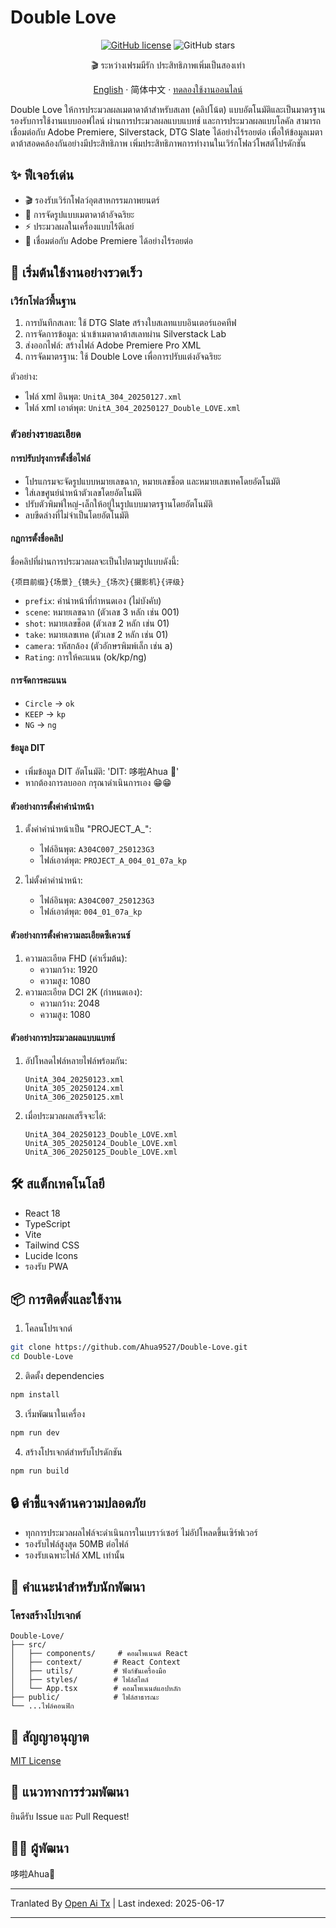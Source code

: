 # Double Love

<div align="center">

[![GitHub license](https://img.shields.io/github/license/Ahua9527/Double-Love)](https://github.com/Ahua9527/Double-Love/blob/main/LICENSE)
![GitHub stars](https://img.shields.io/github/stars/Ahua9527/Double-Love)

🎬 ระหว่างเฟรมมีรัก ประสิทธิภาพเพิ่มเป็นสองเท่า

[//]: # (ไข่อีสเตอร์ที่ซ่อนอยู่ในโค้ด)
<!Double Love: ให้ทุกช็อตแฝงไปด้วยเฟรมเรตที่ฉันยังไม่ได้พูดออกมา -->

[English](./README.en.md) · 简体中文 · [ทดลองใช้งานออนไลน์](https://double-love.ahua.space)

</div>

Double Love ให้การประมวลผลเมตาดาต้าสำหรับสเลท (คลิปโน้ต) แบบอัตโนมัติและเป็นมาตรฐาน รองรับการใช้งานแบบออฟไลน์ ผ่านการประมวลผลแบบแบทช์ และการประมวลผลแบบโลคัล สามารถเชื่อมต่อกับ Adobe Premiere, Silverstack, DTG Slate ได้อย่างไร้รอยต่อ เพื่อให้ข้อมูลเมตาดาต้าสอดคล้องกันอย่างมีประสิทธิภาพ เพิ่มประสิทธิภาพการทำงานในเวิร์กโฟลว์โพสต์โปรดักชัน

## ✨ ฟีเจอร์เด่น

- 🎬 รองรับเวิร์กโฟลว์อุตสาหกรรมภาพยนตร์
- 📝 การจัดรูปแบบเมตาดาต้าอัจฉริยะ
- ⚡ ประมวลผลในเครื่องแบบไร้ดีเลย์
- 🧩 เชื่อมต่อกับ Adobe Premiere ได้อย่างไร้รอยต่อ

## 🚀 เริ่มต้นใช้งานอย่างรวดเร็ว

### เวิร์กโฟลว์พื้นฐาน

1. การบันทึกสเลท: ใช้ DTG Slate สร้างใบสเลทแบบอินเตอร์แอคทีฟ
2. การจัดการข้อมูล: นำเข้าเมตาดาต้าสเลทผ่าน Silverstack Lab
3. ส่งออกไฟล์: สร้างไฟล์ Adobe Premiere Pro XML
4. การจัดมาตรฐาน: ใช้ Double Love เพื่อการปรับแต่งอัจฉริยะ

ตัวอย่าง:
- ไฟล์ xml อินพุต: `UnitA_304_20250127.xml`
- ไฟล์ xml เอาต์พุต: `UnitA_304_20250127_Double_LOVE.xml`

### ตัวอย่างรายละเอียด

#### การปรับปรุงการตั้งชื่อไฟล์
- โปรแกรมจะจัดรูปแบบหมายเลขฉาก, หมายเลขช็อต และหมายเลขเทคโดยอัตโนมัติ
- ใส่เลขศูนย์นำหน้าตัวเลขโดยอัตโนมัติ
- ปรับตัวพิมพ์ใหญ่-เล็กให้อยู่ในรูปแบบมาตรฐานโดยอัตโนมัติ
- ลบขีดล่างที่ไม่จำเป็นโดยอัตโนมัติ

#### กฎการตั้งชื่อคลิป

ชื่อคลิปที่ผ่านการประมวลผลจะเป็นไปตามรูปแบบดังนี้:
```
{项目前缀}{场景}_{镜头}_{场次}{摄影机}{评级}
```

- `prefix`: คำนำหน้าที่กำหนดเอง (ไม่บังคับ)
- `scene`: หมายเลขฉาก (ตัวเลข 3 หลัก เช่น 001)
- `shot`: หมายเลขช็อต (ตัวเลข 2 หลัก เช่น 01)
- `take`: หมายเลขเทค (ตัวเลข 2 หลัก เช่น 01)
- `camera`: รหัสกล้อง (ตัวอักษรพิมพ์เล็ก เช่น a)
- `Rating`: การให้คะแนน (ok/kp/ng)

#### การจัดการคะแนน

- `Circle` → `ok`
- `KEEP` → `kp`
- `NG` → `ng`

#### ข้อมูล DIT

- เพิ่มข้อมูล DIT อัตโนมัติ: 'DIT: 哆啦Ahua 🌱'
- หากต้องการลบออก กรุณาดำเนินการเอง 😁😁

#### ตัวอย่างการตั้งค่าคำนำหน้า

1. ตั้งค่าคำนำหน้าเป็น "PROJECT_A_":
   - ไฟล์อินพุต: `A304C007_250123G3`
   - ไฟล์เอาต์พุต: `PROJECT_A_004_01_07a_kp`

2. ไม่ตั้งค่าคำนำหน้า:
   - ไฟล์อินพุต: `A304C007_250123G3`
   - ไฟล์เอาต์พุต: `004_01_07a_kp`

#### ตัวอย่างการตั้งค่าความละเอียดซีเควนซ์

1. ความละเอียด FHD (ค่าเริ่มต้น):
   - ความกว้าง: 1920
   - ความสูง: 1080   
2. ความละเอียด DCI 2K (กำหนดเอง):
   - ความกว้าง: 2048
   - ความสูง: 1080   

#### ตัวอย่างการประมวลผลแบบแบทช์

1. อัปโหลดไฟล์หลายไฟล์พร้อมกัน:
   ```
   UnitA_304_20250123.xml
   UnitA_305_20250124.xml
   UnitA_306_20250125.xml
   ```

2. เมื่อประมวลผลเสร็จจะได้:
   ```
   UnitA_304_20250123_Double_LOVE.xml
   UnitA_305_20250124_Double_LOVE.xml
   UnitA_306_20250125_Double_LOVE.xml
   ```

## 🛠️ สแต็กเทคโนโลยี

- React 18
- TypeScript
- Vite
- Tailwind CSS
- Lucide Icons
- รองรับ PWA

## 📦 การติดตั้งและใช้งาน

1. โคลนโปรเจกต์

```bash
git clone https://github.com/Ahua9527/Double-Love.git
cd Double-Love
```

2. ติดตั้ง dependencies

```bash
npm install
```

3. เริ่มพัฒนาในเครื่อง

```bash
npm run dev
```

4. สร้างโปรเจกต์สำหรับโปรดักชัน

```bash
npm run build
```

## 🔒 คำชี้แจงด้านความปลอดภัย

- ทุกการประมวลผลไฟล์จะดำเนินการในเบราว์เซอร์ ไม่อัปโหลดขึ้นเซิร์ฟเวอร์
- รองรับไฟล์สูงสุด 50MB ต่อไฟล์
- รองรับเฉพาะไฟล์ XML เท่านั้น

## 🌈 คำแนะนำสำหรับนักพัฒนา

### โครงสร้างโปรเจกต์

```
Double-Love/
├── src/
│   ├── components/     # คอมโพเนนต์ React
│   ├── context/       # React Context
│   ├── utils/         # ฟังก์ชันเครื่องมือ
│   ├── styles/        # ไฟล์สไตล์
│   └── App.tsx        # คอมโพเนนต์แอปหลัก
├── public/            # ไฟล์สาธารณะ
└── ...ไฟล์คอนฟิก
```

## 📃 สัญญาอนุญาต

[MIT License](LICENSE)

## 🤝 แนวทางการร่วมพัฒนา

ยินดีรับ Issue และ Pull Request!

## 👨‍💻 ผู้พัฒนา

哆啦Ahua🌱

---

Tranlated By [Open Ai Tx](https://github.com/OpenAiTx/OpenAiTx) | Last indexed: 2025-06-17

---